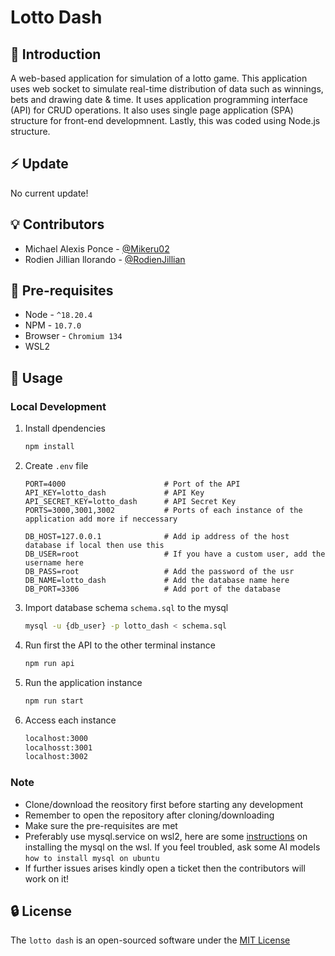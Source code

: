 # Lotto Dash
## :rocket: Introduction
A web-based application for simulation of a lotto game. This application uses web socket to simulate real-time distribution of data such as winnings, bets and drawing date & time.
It uses application programming interface (API) for CRUD operations. It also uses single page application (SPA) structure for front-end developmnent. Lastly, this was coded using Node.js
structure.

## :zap: Update
No current update!

## :bulb: Contributors
* Michael Alexis Ponce - [@Mikeru02](https://github.com/Mikeru02)
* Rodien Jillian llorando - [@RodienJillian](https://github.com/RodienJillian)

## :pencil: Pre-requisites
* Node - `^18.20.4`
* NPM - `10.7.0`
* Browser - `Chromium 134`
* WSL2

## :rocket: Usage
### Local Development
1. Install dpendencies
   ``` bash
   npm install
   ```
2. Create `.env` file
   ``` env
   PORT=4000                      # Port of the API
   API_KEY=lotto_dash             # API Key
   API_SECRET_KEY=lotto_dash      # API Secret Key
   PORTS=3000,3001,3002           # Ports of each instance of the application add more if neccessary

   DB_HOST=127.0.0.1              # Add ip address of the host database if local then use this
   DB_USER=root                   # If you have a custom user, add the username here
   DB_PASS=root                   # Add the password of the usr
   DB_NAME=lotto_dash             # Add the database name here
   DB_PORT=3306                   # Add port of the database
   ```
3. Import database schema `schema.sql` to the mysql
   ``` bash
   mysql -u {db_user} -p lotto_dash < schema.sql
   ```
4. Run first the API to the other terminal instance
   ``` bash
   npm run api
   ```
5. Run the application instance
   ``` bash
   npm run start
   ```
6. Access each instance
   ``` bash
   localhost:3000
   localhosst:3001
   localhost:3002
   ```

### Note
* Clone/download the reository first before starting any development
* Remember to open the repository after cloning/downloading
* Make sure the pre-requisites are met
* Preferably use mysql.service on wsl2, here are some [instructions](https://documentation.ubuntu.com/server/how-to/databases/install-mysql/index.html) on installing the mysql on the wsl. If you feel troubled, ask some AI models `how to install mysql on ubuntu`
* If further issues arises kindly open a ticket then the contributors will work on it!


## :lock: License
The `lotto dash` is an open-sourced software under the [MIT License](https://opensource.org/license/mit)
